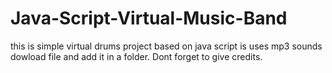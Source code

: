# Java-Script-Virtual-Music-Band
this is simple virtual drums project based on java script is uses mp3 sounds 
dowload file and add it in a folder. 
Dont forget to give credits.
